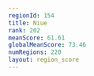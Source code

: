 ```yaml
---
regionId: 154
title: Niue
rank: 202
meanScore: 61.61
globalMeanScore: 73.46
numRegions: 220
layout: region_score
---
```

